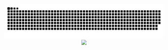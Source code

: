 <picture>
  <source media="(prefers-color-scheme: dark)" srcset="https://raw.githubusercontent.com/yyy-router/yyy-router/output/github-contribution-grid-snake-dark.svg">
  <source media="(prefers-color-scheme: light)" srcset="https://raw.githubusercontent.com/yyy-router/yyy-router/output/github-contribution-grid-snake.svg">
  <img alt="github contribution grid snake animation" src="https://raw.githubusercontent.com/yyy-router/yyy-router/output/github-contribution-grid-snake.svg">
</picture>
<div align="center"> <img src="https://profile-counter.glitch.me/yyy-router/count.svg" /> </div>
